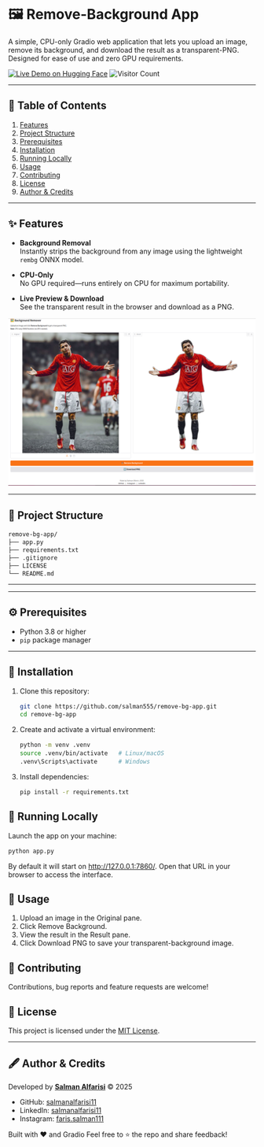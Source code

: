 # 🖼️ Remove-Background App

A simple, CPU-only Gradio web application that lets you upload an image, remove its background, and download the result as a transparent-PNG. Designed for ease of use and zero GPU requirements.

[![Live Demo on Hugging Face](https://img.shields.io/badge/Live%20Demo-Hugging%20Face-orange?style=for-the-badge&logo=huggingface)](https://huggingface.co/spaces/salman555/Background-Remover)
![Visitor Count](https://profile-counter.glitch.me/salmanalfarisi11/count.svg)


---

## 📑 Table of Contents

1. [Features](#features)  
2. [Project Structure](#project-structure)  
3. [Prerequisites](#prerequisites)  
4. [Installation](#installation)  
5. [Running Locally](#running-locally)  
6. [Usage](#usage)  
7. [Contributing](#contributing)  
8. [License](#license)  
9. [Author & Credits](#author--credits)  

---

## ✨ Features

- **Background Removal**  
  Instantly strips the background from any image using the lightweight `rembg` ONNX model.

- **CPU-Only**  
  No GPU required—runs entirely on CPU for maximum portability.

- **Live Preview & Download**  
  See the transparent result in the browser and download as a PNG.

<p align="center">
  <img src="demo.png" alt="Demo Screenshot" width="600">
</p>

---

## 📁 Project Structure

```
remove-bg-app/
├── app.py
├── requirements.txt
├── .gitignore
├── LICENSE
└── README.md
```

---


---

## ⚙️ Prerequisites

- Python 3.8 or higher  
- `pip` package manager  

---

## 🔧 Installation

1. Clone this repository:

   ```bash
   git clone https://github.com/salman555/remove-bg-app.git
   cd remove-bg-app
   ```

2. Create and activate a virtual environment:

   ```bash
   python -m venv .venv
   source .venv/bin/activate   # Linux/macOS
   .venv\Scripts\activate      # Windows
   ```

3. Install dependencies:

   ```bash
   pip install -r requirements.txt
   ```

## 🚀 Running Locally

Launch the app on your machine:
   ```bash
   python app.py
   ```
By default it will start on http://127.0.0.1:7860/. Open that URL in your browser to access the interface.

## 🎯 Usage

1. Upload an image in the Original pane.
2. Click Remove Background.
3. View the result in the Result pane.
4. Click Download PNG to save your transparent-background image.

## 🤝 Contributing
Contributions, bug reports and feature requests are welcome!

## 📄 License

This project is licensed under the [MIT License](LICENSE).

---

## 🖋️ Author & Credits

Developed by **[Salman Alfarisi](https://github.com/salmanalfarisi11)** © 2025  
- GitHub: [salmanalfarisi11](https://github.com/salmanalfarisi11)  
- LinkedIn: [salmanalfarisi11](https://linkedin.com/in/salmanalfarisi11)  
- Instagram: [faris.salman111](https://instagram.com/faris.salman111)  

Built with ❤️ and Gradio
Feel free to ⭐ the repo and share feedback!

